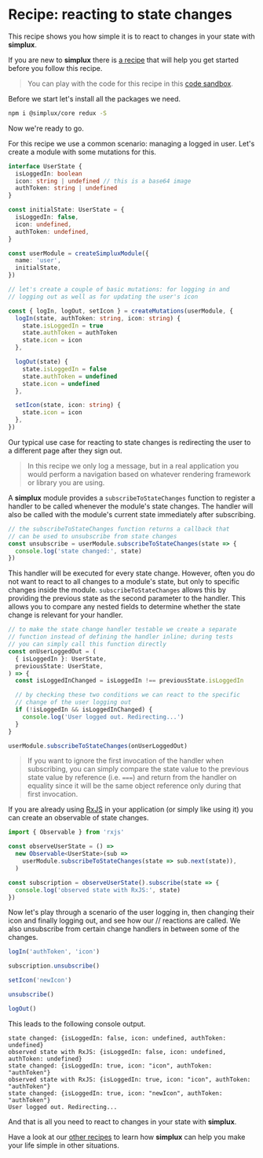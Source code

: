 # Recipe: reacting to state changes

This recipe shows you how simple it is to react to changes in your state with **simplux**.

If you are new to **simplux** there is [a recipe](../../basics/getting-started#readme) that will help you get started before you follow this recipe.

> You can play with the code for this recipe in this [code sandbox](https://codesandbox.io/s/github/MrWolfZ/simplux/tree/master/recipes/advanced/reacting-to-state-changes).

Before we start let's install all the packages we need.

```sh
npm i @simplux/core redux -S
```

Now we're ready to go.

For this recipe we use a common scenario: managing a logged in user. Let's create a module with some mutations for this.

```ts
interface UserState {
  isLoggedIn: boolean
  icon: string | undefined // this is a base64 image
  authToken: string | undefined
}

const initialState: UserState = {
  isLoggedIn: false,
  icon: undefined,
  authToken: undefined,
}

const userModule = createSimpluxModule({
  name: 'user',
  initialState,
})

// let's create a couple of basic mutations: for logging in and
// logging out as well as for updating the user's icon

const { logIn, logOut, setIcon } = createMutations(userModule, {
  logIn(state, authToken: string, icon: string) {
    state.isLoggedIn = true
    state.authToken = authToken
    state.icon = icon
  },

  logOut(state) {
    state.isLoggedIn = false
    state.authToken = undefined
    state.icon = undefined
  },

  setIcon(state, icon: string) {
    state.icon = icon
  },
})
```

Our typical use case for reacting to state changes is redirecting the user to a different page after they sign out.

> In this recipe we only log a message, but in a real application you would perform a navigation based on whatever rendering framework or library you are using.

A **simplux** module provides a `subscribeToStateChanges` function to register a handler to be called whenever the module's state changes. The handler will also be called with the module's current state immediately after subscribing.

```ts
// the subscribeToStateChanges function returns a callback that
// can be used to unsubscribe from state changes
const unsubscribe = userModule.subscribeToStateChanges(state => {
  console.log('state changed:', state)
})
```

This handler will be executed for every state change. However, often you do not want to react to all changes to a module's state, but only to specific changes inside the module. `subscribeToStateChanges` allows this by providing the previous state as the second parameter to the handler. This allows you to compare any nested fields to determine whether the state change is relevant for your handler.

```ts
// to make the state change handler testable we create a separate
// function instead of defining the handler inline; during tests
// you can simply call this function directly
const onUserLoggedOut = (
  { isLoggedIn }: UserState,
  previousState: UserState,
) => {
  const isLoggedInChanged = isLoggedIn !== previousState.isLoggedIn

  // by checking these two conditions we can react to the specific
  // change of the user logging out
  if (!isLoggedIn && isLoggedInChanged) {
    console.log('User logged out. Redirecting...')
  }
}

userModule.subscribeToStateChanges(onUserLoggedOut)
```

> If you want to ignore the first invocation of the handler when subscribing, you can simply compare the state value to the previous state value by reference (i.e. `===`) and return from the handler on equality since it will be the same object reference only during that first invocation.

If you are already using [RxJS](https://www.learnrxjs.io/) in your application (or simply like using it) you can create an observable of state changes.

```ts
import { Observable } from 'rxjs'

const observeUserState = () =>
  new Observable<UserState>(sub =>
    userModule.subscribeToStateChanges(state => sub.next(state)),
  )

const subscription = observeUserState().subscribe(state => {
  console.log('observed state with RxJS:', state)
})
```

Now let's play through a scenario of the user logging in, then changing their icon and finally logging out, and see how our
// reactions are called. We also unsubscribe from certain change handlers in between some of the changes.

```ts
logIn('authToken', 'icon')

subscription.unsubscribe()

setIcon('newIcon')

unsubscribe()

logOut()
```

This leads to the following console output.

```
state changed: {isLoggedIn: false, icon: undefined, authToken: undefined}
observed state with RxJS: {isLoggedIn: false, icon: undefined, authToken: undefined}
state changed: {isLoggedIn: true, icon: "icon", authToken: "authToken"}
observed state with RxJS: {isLoggedIn: true, icon: "icon", authToken: "authToken"}
state changed: {isLoggedIn: true, icon: "newIcon", authToken: "authToken"}
User logged out. Redirecting...
```

And that is all you need to react to changes in your state with **simplux**.

Have a look at our [other recipes](../../../../..#recipes) to learn how **simplux** can help you make your life simple in other situations.
